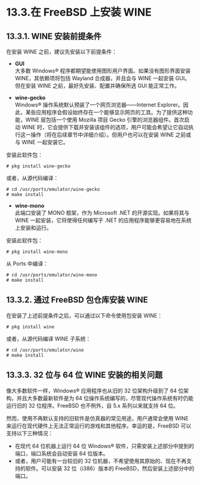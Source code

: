 # 13.3.在 FreeBSD 上安装 WINE

## 13.3.1. WINE 安装前提条件

在安装 WINE 之前，建议先安装以下前提条件：

* **GUI**  
大多数 Windows® 程序都期望能使用图形用户界面。如果没有图形界面安装 WINE，其依赖项将包括 Wayland 合成器，并且会与 WINE 一起安装 GUI。但在安装 WINE 之前，最好先安装、配置并确保所选 GUI 能正常工作。

* **wine-gecko**  
Windows® 操作系统默认预装了一个网页浏览器——Internet Explorer。因此，某些应用程序会假设始终存在一个能够显示网页的工具。为了提供这种功能，WINE 层包括一个使用 Mozilla 项目 Gecko 引擎的浏览器组件。首次启动 WINE 时，它会提供下载并安装该组件的选项，用户可能会希望让它自动执行这一操作（将在后续章节中详细介绍）。但用户也可以在安装 WINE 之前或与 WINE 一起安装它。

安装此软件包：

```
# pkg install wine-gecko
```

或者，从源代码编译：

```
# cd /usr/ports/emulator/wine-gecko
# make install
```

* **wine-mono**  
此端口安装了 MONO 框架，作为 Microsoft .NET 的开源实现。如果将其与 WINE 一起安装，它将使得任何编写于 .NET 的应用程序能够更容易地在系统上安装和运行。

安装此软件包：

```
# pkg install wine-mono
```

从 Ports 中编译：

```
# cd /usr/ports/emulator/wine-mono
# make install
```

## 13.3.2. 通过 FreeBSD 包仓库安装 WINE

在安装了上述前提条件之后，可以通过以下命令使用包安装 WINE：

```
# pkg install wine
```

或者，从源代码编译 WINE 子系统：

```
# cd /usr/ports/emulator/wine
# make install
```

## 13.3.3. 32 位与 64 位 WINE 安装的相关问题

像大多数软件一样，Windows® 应用程序也从旧的 32 位架构升级到了 64 位架构，并且大多数最新软件是为 64 位操作系统编写的，尽管现代操作系统有时仍能运行旧的 32 位程序。FreeBSD 也不例外，自 5.x 系列以来就支持 64 位。

然而，使用不再默认支持的旧软件是仿真器的常见用途，用户通常会使用 WINE 来运行在现代硬件上无法正常运行的游戏和其他程序。幸运的是，FreeBSD 可以支持以下三种情况：

* 在现代 64 位机器上运行 64 位 Windows® 软件，只需安装上述部分中提到的端口，端口系统会自动安装 64 位版本。
* 或者，用户可能有一台较旧的 32 位机器，不希望使用其原始的、现在不再支持的软件。可以安装 32 位（i386）版本的 FreeBSD，然后安装上述部分中的端口。
